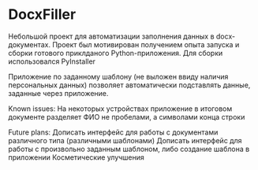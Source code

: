 # DocxFiller
Небольшой проект для автоматизации заполнения данных в docx-документах. 
Проект был мотивирован получением опыта запуска и сборки готового приклданого Python-приложения. Для сборки использовался PyInstaller

Приложение по заданному шаблону (не выложен ввиду наличия персональных данных) позволяет автоматически подставлять данные, заданные через приложение.

Known issues:
  На некоторых устройствах приложение в итоговом документе разделяет ФИО не пробелами, а символами конца строки

Future plans:
  Дописать интерфейс для работы с документами различного типа (различными шаблонами)
  Дописать интерфейс для работы с произвольно заданным шаблоном, либо создание шаблона в приложении
  Косметические улучшения  
